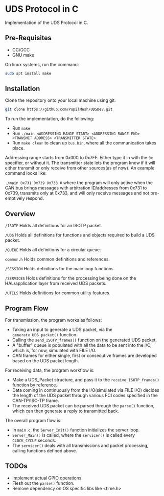 # UDS Protocol in C

Implementation of the UDS Protocol in C.

## Pre-Requisites
- CC/GCC
- GNU make

On linux systems, run the command:
```bash 
sudo apt install make
``` 

## Installation

Clone the repository onto your local machine using git:

```bash
git clone https://github.com/PupilMesh/UDSDev.git
```

To run the implementation, do the following:
- Run `make`
- Run `./main <ADDRESSING RANGE START> <ADDRESSING RANGE END> <TRANSMIT ADDRESS> <TRANSMITTER STATE>`
- Run `make clean` to clean up `bus.bin`, where all the communication takes place.

Addressing range starts from 0x000 to 0x7FF. Either type it in with the `0x` specifier, or without it. The transmitter state lets the program know if it will either transmit or only receive from other sources(as of now). An example command looks like:

`./main 0x731 0x739 0x733 0` where the program will only active when the CAN bus brings messages with arbitration ID/addresses from 0x731 to 0x739, transmits only at 0x733, and will only receive messages and not pre-emptively respond.

## Overview

`/ISOTP` Holds all definitions for an ISOTP packet.

`/UDS` Holds all definitions for functions and objects required to build a UDS packet.

`/QUEUE` Holds all definitions for a circular queue.

`common.h` Holds common definitions and references.

`/SESSION` Holds definitions for the main loop functions.

`/SERVICES` Holds definitions for the processing being done on the HAL/application layer from received UDS packets.

`/UTILS` Holds definitions for common utility features.

## Program Flow

For transmission, the program works as follows:
-  Taking an input to generate a UDS packet, via the `generate_UDS_packet()` function.
- Calling the `send_ISOTP_frames()` function on the generated UDS packet.
- A "buffer" queue is populated with all the data to be sent into the I/O, which is, for now, simulated with FILE I/O.
- CAN frames for either single, first or consecutive frames are developed based on the UDS packet length.

For receiving data, the program workflow is:
- Make a UDS_Packet structure, and pass it to the `receive_ISOTP_frames()` function by reference.
- Data coming in continuously from the I/O(simulated via FILE I/O) decides the length of the UDS packet through various FCI codes specified in the CAN-TP/ISO-TP frame.
- The received UDS packet can be parsed through the `parse()` function, which can then generate a reply to transmitted back.

The overall program flow is:
- In `main.c`, the `Server_Init()` function initializes the server loop.
- `Server_Main()` is called, where the `servicer()` is called every `CLOCK_CYCLE` seconds.
- The `servicer()` deals with all transmissions and packet processing, calling functions defined above.

## TODOs

- Implement actual GPIO operations.
- Flesh out the `parse()` function.
- Remove dependency on OS specific libs like <time.h>
